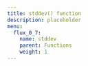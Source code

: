 ```yaml
---
title: stddev() function
description: placeholder
menu:
  flux_0_7:
    name: stddev
    parent: Functions
    weight: 1
---
```

